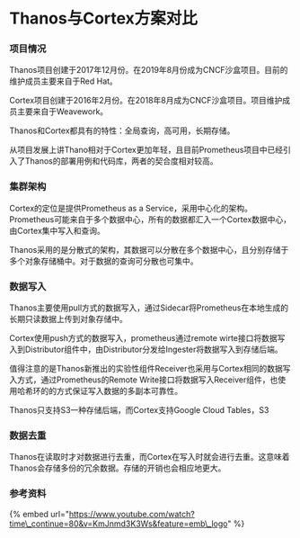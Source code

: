 # Thanos与Cortex方案对比

### 项目情况

Thanos项目创建于2017年12月份。在2019年8月份成为CNCF沙盒项目。目前的维护成员主要来自于Red Hat。

Cortex项目创建于2016年2月份。在2018年8月成为CNCF沙盒项目。项目维护成员主要来自于Weavework。

Thanos和Cortex都具有的特性：全局查询，高可用，长期存储。

从项目发展上讲Thano相对于Cortex更加年轻，且目前Prometheus项目中已经引入了Thanos的部署用例和代码库，两者的契合度相对较高。

### 集群架构

Cortex的定位是提供Prometheus as a Service，采用中心化的架构。Prometheus可能来自于多个数据中心，所有的数据都汇入一个Cortex数据中心，由Cortex集中写入和查询。

Thanos采用的是分散式的架构，其数据可以分散在多个数据中心，且分别存储于多个对象存储桶中。对于数据的查询可分散也可集中。

### 数据写入

Thanos主要使用pull方式的数据写入，通过Sidecar将Prometheus在本地生成的长期只读数据上传到对象存储中。

Cortex使用push方式的数据写入，prometheus通过remote wirte接口将数据写入到Distributor组件中，由Distributor分发给Ingester将数据写入到存储后端。

值得注意的是Thanos新推出的实验性组件Receiver也采用与Cortex相同的数据写入方式，通过Prometheus的Remote Write接口将数据写入Receiver组件，也使用哈希环的的方式保证写入数据的多副本可靠性。

Thanos只支持S3一种存储后端，而Cortex支持Google Cloud Tables，S3

### 数据去重

Thanos在读取时才对数据进行去重，而Cortex在写入时就会进行去重。这意味着Thanos会存储多份的冗余数据。存储的开销也会相应地更大。

### 参考资料

{% embed url="https://www.youtube.com/watch?time\_continue=80&v=KmJnmd3K3Ws&feature=emb\_logo" %}



